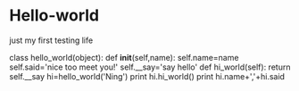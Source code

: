 # Hello-world
just my first testing life

class hello_world(object):
    def __init__(self,name):
        self.name=name
        self.said='nice too meet you!'
        self.__say='say hello'
    def hi_world(self):
        return self.__say
hi=hello_world('Ning')
print hi.hi_world()
print hi.name+','+hi.said
